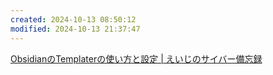```yaml
---
created: 2024-10-13 08:50:12
modified: 2024-10-13 21:37:47
---
```

[ObsidianのTemplaterの使い方と設定 | えいじのサイバー備忘録](https://eiji.page/blog/obsidian-templater-howto/)

